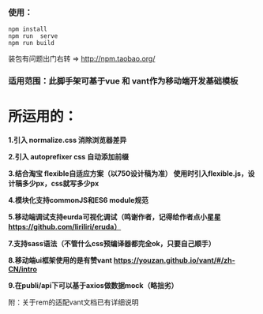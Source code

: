 ### 使用：

```
npm install
npm run  serve
npm run build 
```

装包有问题出门右转 =>  http://npm.taobao.org/

###  适用范围：此脚手架可基于vue 和  vant作为移动端开发基础模板
# 所运用的：
**1.引入 normalize.css 消除浏览器差异**

**2.引入 autoprefixer css 自动添加前缀**

**3.结合淘宝 flexible自适应方案（以750设计稿为准）
使用时引入flexible.js，设计稿多少px，css就写多少px**

**4.模块化支持commonJS和ES6 module规范**

**5.移动端调试支持eurda可视化调试（鸣谢作者，记得给作者点小星星 https://github.com/liriliri/eruda）**

**7.支持sass语法（不管什么css预编译器都完全ok，只要自己顺手）**

**8.移动端ui框架使用的是有赞vant https://youzan.github.io/vant/#/zh-CN/intro**

**9.在publi/api下可以基于axios做数据mock（略拙劣）**

附：关于rem的适配vant文档已有详细说明